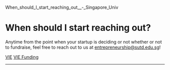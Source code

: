 When_should_I_start_reaching_out__-_Singapore_Univ



When should I start reaching out?
=================================

Anytime from the point when your startup is deciding or not whether or not to fundraise, feel free to reach out to us at entrepreneurship@sutd.edu.sg!

[VIE](https://www.sutd.edu.sg/tag/vie/) [VIE Funding](https://www.sutd.edu.sg/tag/vie-funding/)

---


